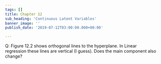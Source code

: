 ```yaml
---
tags: []
title: Chapter 12
sub_heading: 'Continuous Latent Variables'
banner_image: ''
publish_date: '2019-07-12T03:00:00.000+00:00'

---
```


Q: Figure 12.2 shows orthogonal lines to the hyperplane. In Linear regression
these lines are vertical (I guess). Does the main component also change?
